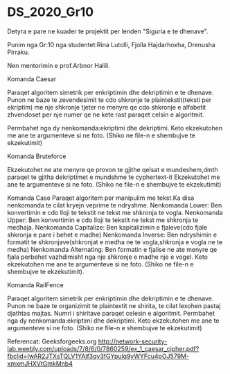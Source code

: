 # DS_2020_Gr10
Detyra e pare ne kuader te projektit per lenden "Siguria e te dhenave".

Punim nga Gr:10 nga studentet:Rina Lutolli,
                              Fjolla Hajdarhoxha,
                              Drenusha Pirraku.

Nen mentorimin e prof.Arbnor Halili.


Komanda Caesar 

Paraqet algoritem simetrik per enkriptimin dhe dekriptimin e te dhenave.
Punon ne baze te zevendesimit te cdo shkronje te plaintekstit(teksti per ekriptim) me nje shkronje tjeter 
ne menyre qe cdo shkronje e alfabetit zhvendoset per nje numer qe ne kete rast paraqet celsin e algoritmit.

Permbahet nga dy nenkomanda:ekriptimi dhe dekriptimi.
Keto ekzekutohen me ane te argumenteve si ne foto.
(Shiko ne file-n e shembujve te ekzekutimit)

Komanda Bruteforce

Ekzekutohet ne ate menyre qe provon te gjithe qelsat e mundeshem,dmth paraqet te gjitha dekriptimet e mundshme 
te cyphertext-it
Ekzekutohet me ane te argumenteve si ne foto.
(Shiko ne file-n e shembujve te ekzekutimit)



Komanda Case 
Paraqet algoritem per manipulim me tekst.Ka disa nenkomanda te cilat kryejn veprime te ndryshme.
Nenkomanda Lower:
Ben konvertimin e cdo lloji te tekstit ne tekst me shkronja te vogla.
Nenkomanda Upper:
Ben konvertimin e cdo lloji te tekstit ne tekst me shkronja te medhaja.
Nenkomanda Capitalize:
Ben kapitalizimin e fjaleve(cdo fjale shkronja e pare i behet e madhe)
Nenkomanda Inverse:
Ben ndryshimin e formatit te shkronjave(shkronjat e medha ne te vogla,shkronja e vogla ne te medha)
Nenkomanda Alternating:
Ben formatin e fjalise ne ate menyre qe fjala perbehet vazhdimisht nga nje shkronje e madhe nje e vogel.
Keto ekzekutohen me ane te argumenteve si ne foto.
(Shiko ne file-n e shembujve te ekzekutimit).

Komanda RailFence 

Paraqet algoritem simetrik per enkriptimin dhe dekriptimin e te dhenave.
Punon ne baze te organizimit te plaintextit ne shirita, te cilat lexohen pastaj djathtas majtas.
Numri i shiritave paraqet celesin e algoritmit.
Permbahet nga dy nenkomanda:ekriptimi dhe dekriptimi.
Keto ekzekutohen me ane te argumenteve si ne foto.
(Shiko ne file-n e shembujve te ekzekutimit)

Referencat:
Geeksforgeeks.org
http://network-security-lab.weebly.com/uploads/7/8/6/0/7860259/ex_1_caesar_cipher.pdf?fbclid=IwAR2JTXsTQLV1YAjf3qv3fGYpulq9yWYFcu4pOJ579M-xmxmJHXVtGmkMnb4
